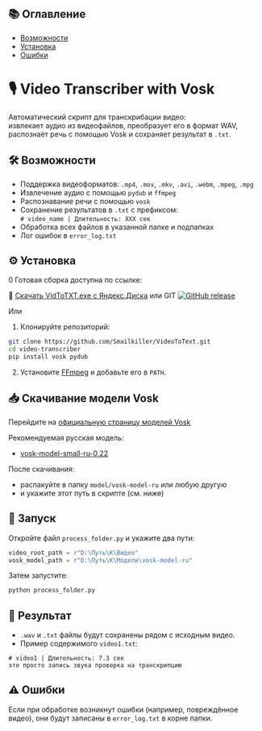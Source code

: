 
## 📚 Оглавление

- [Возможности](#️-возможности)
- [Установка](#️-установка)
- [Ошибки](#️-ошибки)



# 🎙️ Video Transcriber with Vosk

Автоматический скрипт для транскрибации видео:  
извлекает аудио из видеофайлов, преобразует его в формат WAV,  
распознаёт речь с помощью Vosk и сохраняет результат в `.txt`.



## 🛠️ Возможности

- Поддержка видеоформатов: `.mp4`, `.mov`, `.mkv`, `.avi`, `.webm`, `.mpeg`, `.mpg`
- Извлечение аудио с помощью `pydub` и `ffmpeg`
- Распознавание речи с помощью `vosk`
- Сохранение результатов в `.txt` с префиксом:  
  `# video_name | Длительность: XXX сек`
- Обработка всех файлов в указанной папке и подпапках
- Лог ошибок в `error_log.txt`



## ⚙️ Установка

0 Готовая сборка доступна по ссылке:
 

🔗 [Скачать VidToTXT.exe с Яндекс.Диска](https://disk.yandex.ru/d/AXk4EWM9273KsQ) или GIT [![GitHub release](https://img.shields.io/github/v/release/Smailkiller/VideoToText?style=flat-square&label=релиз)](https://github.com/Smailkiller/VideoToText/releases/latest)



Или

1. Клонируйте репозиторий:

```bash
git clone https://github.com/Smailkiller/VideoToText.git
cd video-transcriber
pip install vosk pydub
```

2. Установите [FFmpeg](https://ffmpeg.org/download.html) и добавьте его в `PATH`.



## 📥 Скачивание модели Vosk

Перейдите на [официальную страницу моделей Vosk](https://alphacephei.com/vosk/models)

Рекомендуемая русская модель:
- [vosk-model-small-ru-0.22](https://alphacephei.com/vosk/models/vosk-model-small-ru-0.22.zip)

После скачивания:
- распакуйте в папку `model/vosk-model-ru` или любую другую
- и укажите этот путь в скрипте (см. ниже)



## 🚀 Запуск

Откройте файл `process_folder.py` и укажите два пути:

```python
video_root_path = r"D:\Путь\К\Видео"
vosk_model_path = r"D:\Путь\К\Модели\vosk-model-ru"
```

Затем запустите:

```bash
python process_folder.py
```



## 📂 Результат

- `.wav` и `.txt` файлы будут сохранены рядом с исходным видео.
- Пример содержимого `video1.txt`:

```
# video1 | Длительность: 7.3 сек
это просто запись звука проверка на транскрипцию
```



## ⚠️ Ошибки

Если при обработке возникнут ошибки (например, повреждённое видео), они будут записаны в `error_log.txt` в корне папки.



